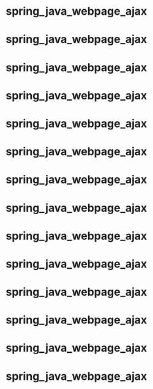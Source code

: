 # spring_java_webpage_ajax
# spring_java_webpage_ajax
# spring_java_webpage_ajax
# spring_java_webpage_ajax
# spring_java_webpage_ajax
# spring_java_webpage_ajax
# spring_java_webpage_ajax
# spring_java_webpage_ajax
# spring_java_webpage_ajax
# spring_java_webpage_ajax
# spring_java_webpage_ajax
# spring_java_webpage_ajax
# spring_java_webpage_ajax
# spring_java_webpage_ajax
